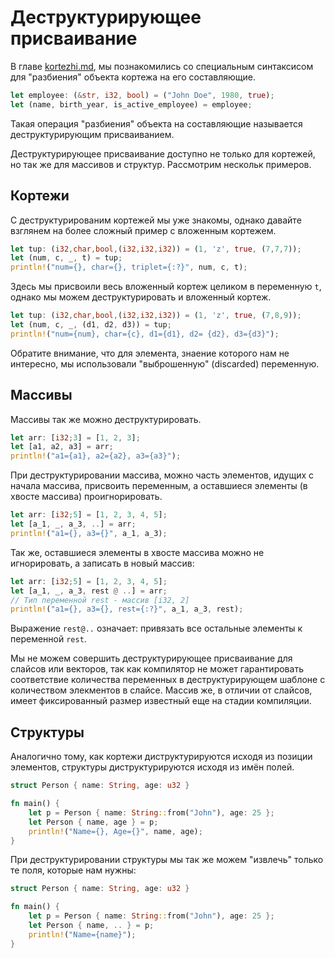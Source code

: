 # Деструктурирующее присваивание

В главе [kortezhi.md](kortezhi.md "mention"), мы познакомились со специальным синтаксисом для "разбиения" объекта кортежа на его составляющие.

```rust
let employee: (&str, i32, bool) = ("John Doe", 1980, true);
let (name, birth_year, is_active_employee) = employee;
```

Такая операция "разбиения" объекта на составляющие называется деструктурирующим присваиванием.

Деструктурирующее присваивание доступно не только для кортежей, но так же для массивов и структур. Рассмотрим нескольк примеров.

## Кортежи

С деструктурированим кортежей мы уже знакомы, однако давайте взглянем на более сложный пример с вложенным кортежем.

```rust
let tup: (i32,char,bool,(i32,i32,i32)) = (1, 'z', true, (7,7,7));
let (num, c, _, t) = tup;
println!("num={}, char={}, triplet={:?}", num, c, t);
```

Здесь мы присвоили весь вложенный кортеж целиком в переменную `t`, однако мы можем деструктурировать и вложенный кортеж.

```rust
let tup: (i32,char,bool,(i32,i32,i32)) = (1, 'z', true, (7,8,9));
let (num, c, _, (d1, d2, d3)) = tup;
println!("num={num}, char={c}, d1={d1}, d2= {d2}, d3={d3}");
```

Обратите внимание, что для элемента, знаение которого нам не интересно, мы использовали "выброшенную" (discarded) переменную.

## Массивы

Массивы так же можно деструктурировать.

```rust
let arr: [i32;3] = [1, 2, 3];
let [a1, a2, a3] = arr;
println!("a1={a1}, a2={a2}, a3={a3}");
```

При деструктурировании массива, можно часть элементов, идущих с начала массива, присвоить переменным, а оставшиеся элементы (в хвосте массива) проигнорировать.

```rust
let arr: [i32;5] = [1, 2, 3, 4, 5];
let [a_1, _, a_3, ..] = arr;
println!("a1={}, a3={}", a_1, a_3);
```

Так же, оставшиеся элементы в хвосте массива можно не игнорировать, а записать в новый массив:

```rust
let arr: [i32;5] = [1, 2, 3, 4, 5];
let [a_1, _, a_3, rest @ ..] = arr;
// Тип переменной rest - массив [i32, 2]
println!("a1={}, a3={}, rest={:?}", a_1, a_3, rest);
```

Выражение `rest@..` означает: привязать все остальные элементы к переменной `rest`.

Мы не можем совершить деструктурирующее присваивание для слайсов или векторов, так как компилятор не может гарантировать соответствие количества переменных в деструктурирующем шаблоне с количеством элекментов в слайсе. Массив же, в отличии от слайсов, имеет фиксированный размер известный еще на стадии компиляции.

## Структуры

Аналогично тому, как кортежи диструктурируются исходя из позиции элементов, структуры диструктурируются исходя из имён полей.

```rust
struct Person { name: String, age: u32 }

fn main() {
    let p = Person { name: String::from("John"), age: 25 };
    let Person { name, age } = p;
    println!("Name={}, Age={}", name, age);
}
```

При деструктурировании структуры мы так же можем "извлечь" только те поля, которые нам нужны:

```rust
struct Person { name: String, age: u32 }

fn main() {
    let p = Person { name: String::from("John"), age: 25 };
    let Person { name, .. } = p;
    println!("Name={name}");
}
```
